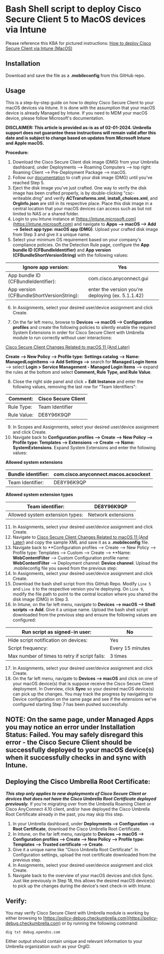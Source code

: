 # Bash Shell script to deploy Cisco Secure Client 5 to MacOS devices via Intune

Please reference this KBA for pictured instructions: [How to deploy Cisco Secure Client via Intune (MacOS)](https://support.umbrella.com/hc/en-us/articles/23372033235348-How-to-deploy-Cisco-Secure-Client-via-Intune-MacOS)

## Installation 

Download and save the file as a **.mobileconfig** from this GitHub repo.

## Usage

This is a step-by-step guide on how to deploy Cisco Secure Client to your macOS devices via Intune. It is done with the assumption that your macOS device is already Managed by Intune. If you need to MDM your macOS device, please follow Microsoft's documentation. 

**DISCLAIMER: This article is provided as-is as of 02-01-2024. Umbrella support does not guarantee these instructions will remain valid after this date and is subject to change based on updates from Microsoft Intune and Apple macOS.**

**Procedure:**
1. Download the Cisco Secure Client disk image (DMG) from your Umbrella dashboard, under Deployments --> Roaming Computers --> top right: Roaming Client --> Pre-Deployment Package --> macOS.
2. Follow our [documentation](https://learn.microsoft.com/en-us/mem/intune/enrollment/macos-enroll#enable-enrollment-in-microsoft-intune) to craft your disk image (DMG) until you've reached Step 5.
3. Eject the disk image you've just crafted. One way to verify the disk image has been crafted properly, is by double-clicking "csc-writeable.dmg" and verify **ACTransforms.xml**, **install_choices.xml**, and **OrgInfo.json** are still in its respective place. Place this disk image in a central location that your macOS devices can access such as but not limited to NAS or a shared folder.
4. Login to you Intune instance at [https://intune.microsoft.com](https://intune.microsoft.com) and navigate to **Apps --> macOS --> Add --> Select app type: macOS app (DMG)**. Upload your crafted disk image from Step 3 and give it a unique name.
5. Select your minimum OS requirement based on your company's compliance policies. On the Detection Rule page, configure the **App bundle ID (CFBundleIdentifier)** and **App version (CFBundleShortVersionString)** with the following values:

Ignore app version: | Yes
--------------------|-----
App bundle ID (CFBundleIdentifier): | com.cisco.anyconnect.gui
App version (CFBundleShortVersionString): | enter the version you're deploying (ex. 5.1.1.42)

6. In Assignments, select your desired user/device assignment and click Create. 

7. On the far left menu, browse to **Devices --> macOS --> Configuration profiles** and create the following policies to silently enable the required System Extensions in order for Cisco Secure Client with Umbrella module to run correctly without user interactions:

[Cisco Secure Client Changes Related to macOS 11 (And Later)](https://www.cisco.com/c/en/us/td/docs/security/vpn_client/anyconnect/Cisco-Secure-Client-5/admin/guide/b-cisco-secure-client-admin-guide-5-1/macos11-on-ac.html)

**Create --> New Policy --> Profile type: Settings catalog --> Name: ManagedLoginItems --> Add Settings -->** search for **Managed Login Items** --> select **Login > Service Management - Managed Login Items** --> expand the rules at the bottom and select **Comment, Rule Type, and Rule Value**. 

8. Close the right side panel and click + **Edit Instance** and enter the following values, removing the last row for "Team Identifiers":

Comment: | Cisco Secure Client
---------|-----
Rule Type: | Team Identifier
Rule Value: | DE8Y96K9QP

9. In Scopes and Assignments, select your desired user/device assignment and click Create. 
10. Navigate back to **Configuration profiles --> Create --> New Policy --> Profile type: Templates --> Extensions --> Create --> Name: SystemExtensions**. Expand System Extensions and enter the following values:

**Allowed system extensions**

Bundle identifier: | com.cisco.anyconnect.macos.acsockext
---|---
Team Identifier: | DE8Y96K9QP

**Allowed system extension types**

Team identifier: | DE8Y96K9QP
---|---
Allowed system extension types: | Network extensions

11. In Assignments, select your desired user/device assignment and click Create.
12. Navigate to [Cisco Secure Client Changes Related to macOS 11 (And Later)](https://www.cisco.com/c/en/us/td/docs/security/vpn_client/anyconnect/Cisco-Secure-Client-5/admin/guide/b-cisco-secure-client-admin-guide-5-1/macos11-on-ac.html) and copy the sample XML and save it as a **.mobileconfig** file. 
13. Navigate back to **Configuration profiles --> Create --> New Policy --> Profile type: Templates --> Custom --> Create --> **Name: **WebContentFilter** --> Custom Configuration profile name: **WebContentFilter** --> Deployment channel: **Device channel**. Upload the .mobileconfig file you saved from the previous step:
14. In Assignments, select your desired user/device assignment and click Create.
15. Download the bash shell script from this GitHub Repo. Modify ```Line 5``` and ```Line 8``` to the respective version you're deploying. On ```Line 9```, modify the file path to point to the central location where you shared the disk image (DMG) in Step 3. 
16. In Intune, on the far left menu, navigate to **Devices --> macOS --> Shell scripts --> Add**. Give it a unique name. Upload the bash shell script downloaded from the previous step and ensure the following values are configured:

Run script as signed-in user: | No
---|---
Hide script notification on devices: | Yes
Script frequency: | Every 15 minutes
Max number of times to retry if script fails: | 3 times

17. In Assignments, select your desired user/device assignment and click Create.
18. On the far left menu, navigate to **Devices --> macOS** and click on one of your macOS device(s) that is suppose receive the Cisco Secure Client deployment. In Overview, click **Sync** so your desired macOS device(s) can pick up the changes. You may track the progress by navigating to Device configuration on the same page and see if the extensions we've configured starting Step 7 has been pushed successfully. 

## NOTE: On the same page, under Managed Apps you may notice an error under Installation Status: Failed. You may safely disregard this error - the Cisco Secure Client should be successfully deployed to your macOS device(s) when it successfully checks in and sync with Intune. 


## Deploying the Cisco Umbrella Root Certificate:
***This step only applies to new deployments of Cisco Secure Client or devices that does not have the Cisco Umbrella Root Certificate deployed previously.*** If you're migrating over from the Umbrella Roaming Client or Cisco AnyConnect 4.10 client, and/or have deployed the Cisco Umbrella Root Certificate already in the past, you may skip this step. 

1. In your Umbrella dashboard, under **Deployments --> Configuration --> Root Certificate**, download the Cisco Umbrella Root Certificate. 
2. In Intune, on the far left menu, navigate to **Devices --> macOS --> Configuration profiles --> Create --> New Policy --> Profile type: Templates --> Trusted certificate --> Create**. 
3. Give it a unique name like "Cisco Umbrella Root Certificate". In Configuration settings, upload the root certificate downloaded from the previous step. 
4. In Assignments, select your desired user/device assignment and click Create.
5. Navigate back to the overview of your macOS devices and click Sync. Just like previously in Step 18, this allows the desired macOS device(s) to pick up the changes during the device's next check-in with Intune. 

 

## Verify:
You may verify Cisco Secure Client with Umbrella module is working by either browsing to [https://policy-debug.checkumbrella.com](https://policy-debug.checkumbrella.com) or by running the following command:

`dig txt debug.opendns.com`

Either output should contain unique and relevant information to your Umbrella organization such as your OrgID. 
